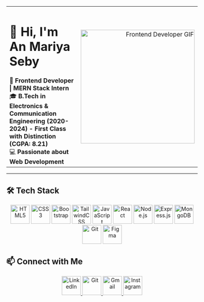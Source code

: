 
<div align="center">
  <table width="100%" style="border-collapse: collapse; border: none;">
    <tr>
      <td align="left" width="60%">
        <h1>👋 Hi, I'm An Mariya Seby</h1>
        🚀 <strong>Frontend Developer | MERN Stack Intern</strong> <br>
        🎓 <strong>B.Tech in Electronics & Communication Engineering (2020-2024) - First Class with Distinction (CGPA: 8.21)</strong> <br>
        💻 <strong>Passionate about Web Development</strong>
      </td>
      <td align="right" width="40%">
        <img src="https://mir-s3-cdn-cf.behance.net/project_modules/disp/601014116770475.6068beff4640a.gif" width="300px" alt="Frontend Developer GIF">
      </td>
    </tr>
  </table>
</div>

---

## 🛠 Tech Stack  
<p align="center">
  <img src="https://cdn.jsdelivr.net/gh/devicons/devicon/icons/html5/html5-original.svg" width="50px" height="50px" alt="HTML5"/>
  <img src="https://cdn.jsdelivr.net/gh/devicons/devicon/icons/css3/css3-original.svg" width="50px" height="50px" alt="CSS3"/>
  <img src="https://cdn.jsdelivr.net/gh/devicons/devicon/icons/bootstrap/bootstrap-original.svg" width="50px" height="50px" alt="Bootstrap"/>
  <img src="https://cdn.jsdelivr.net/gh/devicons/devicon/icons/tailwindcss/tailwindcss-original.svg" width="50px" height="50px" alt="TailwindCSS"/>
  <img src="https://cdn.jsdelivr.net/gh/devicons/devicon/icons/javascript/javascript-original.svg" width="50px" height="50px" alt="JavaScript"/>
  <img src="https://cdn.jsdelivr.net/gh/devicons/devicon/icons/react/react-original.svg" width="50px" height="50px" alt="React"/>
  <img src="https://cdn.jsdelivr.net/gh/devicons/devicon/icons/nodejs/nodejs-original.svg" width="50px" height="50px" alt="Node.js"/>
<img src="https://skillicons.dev/icons?i=express&theme=light" width="50px" height="50px" alt="Express.js"/>

  <img src="https://cdn.jsdelivr.net/gh/devicons/devicon/icons/mongodb/mongodb-original.svg" width="50px" height="50px" alt="MongoDB"/>
  <img src="https://cdn.jsdelivr.net/gh/devicons/devicon/icons/git/git-original.svg" width="50px" height="50px" alt="Git"/>
  <img src="https://cdn.jsdelivr.net/gh/devicons/devicon/icons/figma/figma-original.svg" width="50px" height="50px" alt="Figma"/>
</p>  

## 📫 Connect with Me  
<p align="center">
  <a href="https://www.linkedin.com/in/anmariyaseby">
    <img src="https://cdn.jsdelivr.net/gh/devicons/devicon/icons/linkedin/linkedin-original.svg" width="50px" height="50px" alt="LinkedIn"/>
  </a>
  <a href="https://github.com/anmariyaseby">
    <img src="https://skillicons.dev/icons?i=git&theme=light" width="50px" height="50px" alt="Git"/>
  </a>
  <a href="mailto:anmariya.ms@gmail.com">
    <img src="https://upload.wikimedia.org/wikipedia/commons/4/4e/Gmail_Icon.png" width="50px" height="50px" alt="Gmail"/>
  </a>
  <a href="https://www.instagram.com/im.anmariyaseby">
  <img src="https://upload.wikimedia.org/wikipedia/commons/e/e7/Instagram_logo_2016.svg" width="50px" height="50px" alt="Instagram"/>
</a>

  </a>
</p>  
